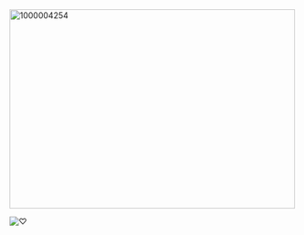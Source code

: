 <img width="500" height="350" alt="1000004254" src="https://github.com/user-attachments/assets/c6bd0ed5-03ef-46bd-a8e5-e3484050400f" />



![ ♡ ](https://komarev.com/ghpvc/?username=GAMBLEGHOST&color=ffb6d9&style=flat)
